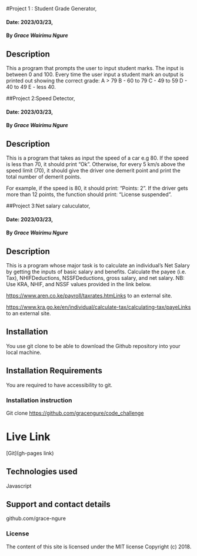 #Project 1 : Student Grade Generator,

#### Date: 2023/03/23,

#### By _Grace Wairimu Ngure_

## Description

This a program that prompts the user to input student marks. The input is between 0 and 100. Every time the user input a student mark an output is printed out showing the correct grade:
A > 79
B - 60 to 79
C - 49 to 59
D - 40 to 49
E - less 40.

##Project 2:Speed Detector,
#### Date: 2023/03/23,

#### By _Grace Wairimu Ngure_

## Description
This  is a program that takes as input the speed of a car e.g 80. If the speed is less than 70, it should print “Ok”. Otherwise, for every 5 km/s above the speed limit (70), it should give the driver one demerit point and print the total number of demerit points.

For example, if the speed is 80, it should print: “Points: 2”. If the driver gets more than 12 points, the function should print: “License suspended”.

##Project 3:Net salary caluculator,
#### Date: 2023/03/23,

#### By _Grace Wairimu Ngure_

## Description
 This is a program whose major task is to calculate an individual’s Net Salary by getting the inputs of basic salary and benefits. Calculate the payee (i.e. Tax), NHIFDeductions, NSSFDeductions, gross salary, and net salary. 
NB: Use KRA, NHIF, and NSSF values provided in the link below.

https://www.aren.co.ke/payroll/taxrates.htmLinks to an external site.  

https://www.kra.go.ke/en/individual/calculate-tax/calculating-tax/payeLinks to an external site.
## Installation

You use git clone to be able to download the Github repository into your local machine.

## Installation Requirements

You are required to have accessibility to git.

### Installation instruction

Git clone https://github.com/gracengure/code_challenge

# Live Link

[Git](gh-pages link)

## Technologies used

Javascript

## Support and contact details
 github.com/grace-ngure
### License

The content of this site is licensed under the MIT license
Copyright (c) 2018.
